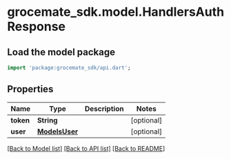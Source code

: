 # grocemate_sdk.model.HandlersAuthResponse

## Load the model package
```dart
import 'package:grocemate_sdk/api.dart';
```

## Properties
Name | Type | Description | Notes
------------ | ------------- | ------------- | -------------
**token** | **String** |  | [optional] 
**user** | [**ModelsUser**](ModelsUser.md) |  | [optional] 

[[Back to Model list]](../README.md#documentation-for-models) [[Back to API list]](../README.md#documentation-for-api-endpoints) [[Back to README]](../README.md)


